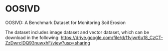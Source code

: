 # OOSIVD
OOSIVD: A Benchmark Dataset  for Monitoring Soil Erosion

The dataset includes image dataset and vector dataset, which can be download in the following:
https://drive.google.com/file/d/11vjwr6u18_CzCT-ZzDwrcIDQ93nuwxhF/view?usp=sharing

